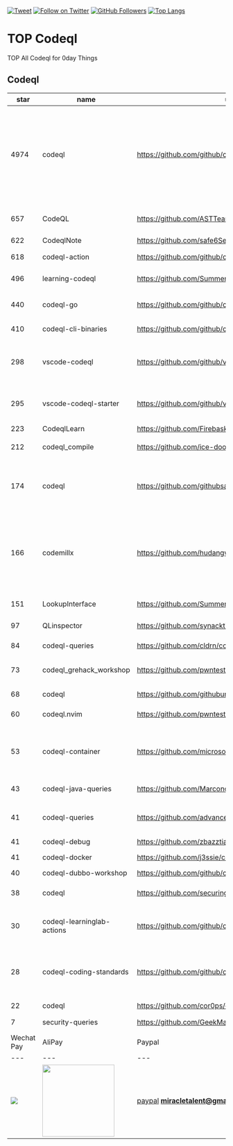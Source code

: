 [![Tweet](https://img.shields.io/twitter/url/http/Hktalent3135773.svg?style=social)](https://twitter.com/intent/follow?screen_name=Hktalent3135773) [![Follow on Twitter](https://img.shields.io/twitter/follow/Hktalent3135773.svg?style=social&label=Follow)](https://twitter.com/intent/follow?screen_name=Hktalent3135773) [![GitHub Followers](https://img.shields.io/github/followers/hktalent.svg?style=social&label=Follow)](https://github.com/hktalent/)
[![Top Langs](https://profile-counter.glitch.me/hktalent/count.svg)](https://51pwn.com)
<!-- header -->
# TOP Codeql
TOP All Codeql for 0day  Things
## Codeql
|star|name|url|des|
|---|---|---|---|
|4974|codeql|https://github.com/github/codeql|CodeQL: the libraries and queries that power security researchers around the world, as well as code scanning in GitHub Advanced Security (code scanning), LGTM.com, and LGTM Enterprise|
|657|CodeQL|https://github.com/ASTTeam/CodeQL|《深入理解CodeQL》Finding vulnerabilities with CodeQL.|
|622|CodeqlNote|https://github.com/safe6Sec/CodeqlNote|Codeql学习笔记|
|618|codeql-action|https://github.com/github/codeql-action|Actions for running CodeQL analysis|
|496|learning-codeql|https://github.com/SummerSec/learning-codeql|CodeQL Java 全网最全的中文学习资料|
|440|codeql-go|https://github.com/github/codeql-go|The CodeQL extractor and libraries for Go.|
|410|codeql-cli-binaries|https://github.com/github/codeql-cli-binaries|Binaries for the CodeQL CLI|
|298|vscode-codeql|https://github.com/github/vscode-codeql|An extension for Visual Studio Code that adds rich language support for CodeQL|
|295|vscode-codeql-starter|https://github.com/github/vscode-codeql-starter|Starter workspace to use with the CodeQL extension for Visual Studio Code.|
|223|CodeqlLearn|https://github.com/Firebasky/CodeqlLearn|记录学习codeql的过程|
|212|codeql_compile|https://github.com/ice-doom/codeql_compile|自动反编译闭源应用，创建codeql数据库|
|174|codeql|https://github.com/githubsatelliteworkshops/codeql|GitHub Satellite 2020 workshops on finding security vulnerabilities with CodeQL for Java/JavaScript.|
|166|codemillx|https://github.com/hudangwei/codemillx|codemillx is a tool for CodeQL, extract the comments in the code and generate codeql module. 强化Go开源项目安全检测(内含开源项目漏洞挖掘方法)|
|151|LookupInterface|https://github.com/SummerSec/LookupInterface|CodeQL 寻找 JNDI利用 Lookup接口|
|97|QLinspector|https://github.com/synacktiv/QLinspector|Finding Java gadget chains with CodeQL|
|84|codeql-queries|https://github.com/cldrn/codeql-queries|My CodeQL queries collection|
|73|codeql_grehack_workshop|https://github.com/pwntester/codeql_grehack_workshop|GreHack 2021 CodeQL for Java workshop|
|68|codeql|https://github.com/githubuniverseworkshops/codeql|CodeQL workshops for GitHub Universe|
|60|codeql.nvim|https://github.com/pwntester/codeql.nvim|CodeQL plugin for Neovim|
|53|codeql-container|https://github.com/microsoft/codeql-container|Prepackaged and precompiled github codeql container for rapid analysis, deployment and development.|
|43|codeql-java-queries|https://github.com/Marcono1234/codeql-java-queries|Personal LGTM CodeQL queries|
|41|codeql-queries|https://github.com/advanced-security/codeql-queries|GitHub's Field Team's CodeQL Custom Queries, Suites, and Configurations|
|41|codeql-debug|https://github.com/zbazztian/codeql-debug||
|41|codeql-docker|https://github.com/j3ssie/codeql-docker|Ready to use docker image for CodeQL|
|40|codeql-dubbo-workshop|https://github.com/github/codeql-dubbo-workshop||
|38|codeql|https://github.com/securingdev/codeql|Custom / Experimental CodeQL queries|
|30|codeql-learninglab-actions|https://github.com/github/codeql-learninglab-actions|Actions and Images for use in Learning Lab courses for CodeQL|
|28|codeql-coding-standards|https://github.com/github/codeql-coding-standards|This repository contains CodeQL queries and libraries which support various Coding Standards.|
|22|codeql|https://github.com/cor0ps/codeql|收集规则|
|7|security-queries|https://github.com/GeekMasher/security-queries|CodeQL Security Queries|# Donation
| Wechat Pay | AliPay | Paypal | BTC Pay |BCH Pay |
| --- | --- | --- | --- | --- |
|<img src=https://github.com/hktalent/myhktools/blob/master/md/wc.png>|<img width=166 src=https://github.com/hktalent/myhktools/blob/master/md/zfb.png>|[paypal](https://www.paypal.me/pwned2019) **miracletalent@gmail.com**|<img width=166 src=https://github.com/hktalent/myhktools/blob/master/md/BTC.png>|<img width=166 src=https://github.com/hktalent/myhktools/blob/master/md/BCH.jpg>|

